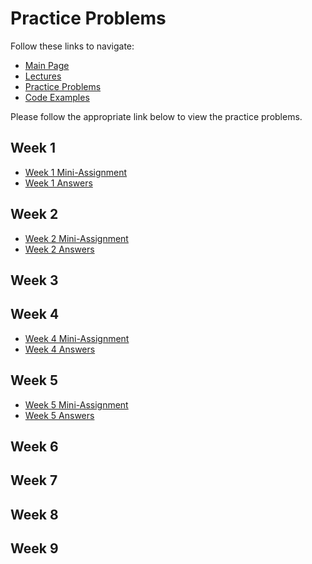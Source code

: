 # Practice Problems
Follow these links to navigate:
- [Main Page](https://jacksonburns.github.io/MATLAB-Start-to-Finish/)
- [Lectures ](https://jacksonburns.github.io/MATLAB-Start-to-Finish/Lectures/Lectures-Landing-Page)
- [Practice Problems](https://jacksonburns.github.io/MATLAB-Start-to-Finish/Practice-Problems/Practice-Problems-Landing-Page)
- [Code Examples](https://jacksonburns.github.io/MATLAB-Start-to-Finish/Code-Examples/Code-Examples-Landing-Page)

Please follow the appropriate link below to view the practice problems.

## Week 1
- [Week 1 Mini-Assignment](https://jacksonburns.github.io/MATLAB-Start-to-Finish/blob/master/Practice-Problems/Week-1/Mini-Assignment_Week_1)
- [Week 1 Answers](https://jacksonburns.github.io/MATLAB-Start-to-Finish/Practice-Problems/Week-1/Week-1-Answers)

## Week 2
- [Week 2 Mini-Assignment](https://jacksonburns.github.io/MATLAB-Start-to-Finish/blob/master/Practice-Problems/Week-2/Mini-Assignment_Week_2)
- [Week 2 Answers](https://jacksonburns.github.io/MATLAB-Start-to-Finish/Practice-Problems/Week-2/Week-2-Answers)

## Week 3

## Week 4
- [Week 4 Mini-Assignment](https://jacksonburns.github.io/MATLAB-Start-to-Finish/blob/master/Practice-Problems/Week-4/Mini-Assignment_Week_4)
- [Week 4 Answers](https://jacksonburns.github.io/MATLAB-Start-to-Finish/Practice-Problems/Week-4/Week-4-Answers)

## Week 5
- [Week 5 Mini-Assignment](https://jacksonburns.github.io/MATLAB-Start-to-Finish/blob/master/Practice-Problems/Week-5/Mini-Assignment_Week_5)
- [Week 5 Answers](https://jacksonburns.github.io/MATLAB-Start-to-Finish/Practice-Problems/Week-5/Week-5-Answers)

## Week 6

## Week 7

## Week 8

## Week 9
